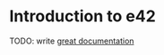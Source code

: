 # Introduction to e42

TODO: write [great documentation](http://jacobian.org/writing/what-to-write/)
